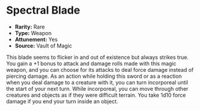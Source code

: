 # Spectral Blade

- **Rarity:** Rare
- **Type:** Weapon
- **Attunement:** Yes
- **Source:** Vault of Magic

This blade seems to flicker in and out of existence but always strikes true. You gain a +1 bonus to attack and damage rolls made with this magic weapon, and you can choose for its attacks to deal force damage instead of piercing damage. As an action while holding this sword or as a reaction when you deal damage to a creature with it, you can turn incorporeal until the start of your next turn. While incorporeal, you can move through other creatures and objects as if they were difficult terrain. You take 1d10 force damage if you end your turn inside an object.
